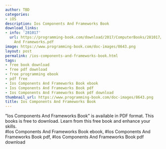```yaml
---
author: TBD
categories:
- iOS
description: Ios Components And Frameworks Book
download_links:
- info: '281017'
  url: https://programming-book.com/download/2017/ComputerBooks/281017/Ios Components
    And Frameworks.pdf
image: https://www.programming-book.com/doc-images/8643.png
layout: post
permalink: /ios-components-and-frameworks-book.html
tags:
- free book download
- free pdf download
- free programming ebook
- pdf free
- Ios Components And Frameworks Book ebook
- Ios Components And Frameworks Book pdf
- Ios Components And Frameworks Book pdf download
thumbnail_url: https://www.programming-book.com/doc-images/8643.png
title: Ios Components And Frameworks Book
---
```


 
<div class="item-desc text-justify">
  "Ios Components And Frameworks Book" is available in PDF format. This books is free to download. Learn from this free book and enhance your skills.
  <br>
  #Ios Components And Frameworks Book ebook, #Ios Components And Frameworks Book pdf, #Ios Components And Frameworks Book pdf download
</div>